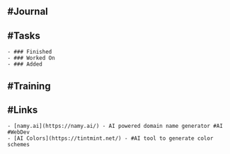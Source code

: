 ## #Journal
## #Tasks
	- ### Finished
	- ### Worked On
	- ### Added
## #Training
## #Links
	- [namy.ai](https://namy.ai/) - AI powered domain name generator #AI #WebDev
	- [AI Colors](https://tintmint.net/) - #AI tool to generate color schemes